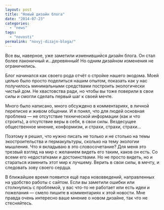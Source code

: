 ```yaml
---
layout: post
title: "Новый дизайн блога"
date: "2014-07-23"
categories: 
  - "news"
tags: 
  - "novosti"
permalink: "novyj-dizajn-bloga/"
---
```


Все вы, наверное, уже заметили изменившийся дизайн блога. Он стал более лаконичный и...деревянный! Но одним дизайном изменения не ограничились.

Блог начинался как своего рода отчёт о стройке нашего экодома. Моей целью было просто поделиться нашим опытом, показать как у нас получилось минимальными средствами построить экологически чистый дом. Не хвастовства ради, но чтобы вы тоже поверили в свои силы и смогли сделать первый шаг к своей мечте.

Много было написано, много обсуждено в комментариях, в личной переписке и живом общении. И я понял, что для людей основная проблема — не отсутствие технической информации (как и что строить), а отсутствие веры в себя, в свои силы. Вездесущее общественное мнение, конформизм, и страхи, страхи, страхи...

Поэтому я решил, что нужно писать не только и не столько на темы экостроительства и пермакультуры, сколько на тему экологии мышления. Что я вкладываю в это словосочетание? Для меня это трезвый взгляд на мир с желанием видеть его таким, каков он есть. Со всеми его недостатками и достоинствами. Но не просто видеть, но и стараться изменить этот мир к лучшему. Верить в свои силы, в мечту, и следовать зову своего сердца.

В ближайшее время появится ещё пара нововведений, направленных на удобство работы с сайтом. Если вы заметили ошибки или столкнулись с проблемой, у вас что-то не работает или есть идеи и пожелания — смело пишите в комментариях к этой новости. Мне правда очень интересно ваше мнение о новом дизайне, так что не стесняйтесь.
